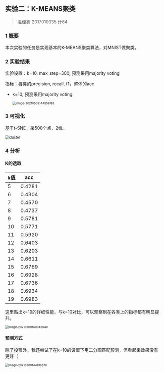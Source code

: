 ## 实验二：K-MEANS聚类

> 温佳鑫 2017010335 计84

### 1 概要

本次实验的任务是实现基本的K-MEANS聚类算法，对MNIST做聚类。

### 2 实验结果

实验设置：k=10, max_step=300, 预测采用majority voting

指标：每类的precision, recall, f1，整体的acc

- k=10, 预测采用majority voting

  <img src="pic/image-20210509144859183.png" alt="image-20210509144859183" style="zoom:67%;" />

### 3 可视化

基于t-SNE，采500个点，2维。

<img src="pic/cluster.png" alt="cluster" style="zoom:80%;" />

### 4 分析

#### K的选取

| k值  | acc    |
| ---- | ------ |
| 5    | 0.4281 |
| 6    | 0.4304 |
| 7    | 0.4570 |
| 8    | 0.4737 |
| 9    | 0.5781 |
| 10   | 0.5771 |
| 11   | 0.5920 |
| 12   | 0.6403 |
| 13   | 0.6203 |
| 14   | 0.6611 |
| 15   | 0.6769 |
| 16   | 0.6928 |
| 17   | 0.6736 |
| 18   | 0.6934 |
| 19   | 0.6983 |

这里贴出k=19的详细性能，与k=10对比，可以观察到在各类上的指标都有明显提升。

<img src="pic/image-20210509160046849.png" alt="image-20210509160046849" style="zoom: 67%;" />

#### 预测方式

除了投票外，我还尝试了在k=10的设置下用二分图匹配预测，但看起来效果没有更好（

<img src="pic/image-20210509144913670.png" alt="image-20210509144913670" style="zoom: 67%;" />